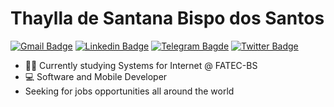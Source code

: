 # Thaylla de Santana Bispo dos Santos
[![Gmail Badge](https://img.shields.io/badge/-thaylla.santana.ti@gmail.com-ff1c51?style=flat-square&logo=Gmail&logoColor=white&link=mailto:thaylla.santana.ti@gmail.com)](mailto:thaylla.santana.ti@gmail.com) [![Linkedin Badge](https://img.shields.io/badge/-Thaylla%20Santana%20Bispo%20dos%20Santos-3352ff?style=flat-square&logo=Linkedin&logoColor=white&link=https://www.linkedin.com/in/thaylla-de-santana-bispo-dos-santos-894b42236/)](https://www.linkedin.com/in/thaylla-de-santana-bispo-dos-santos-894b42236/) [![Telegram Bagde](https://img.shields.io/badge/-@thaylladesantanabispodossantos-2CA5E0?style=flat-square&logo=Telegram&logoColor=white&link=https://t.me/thaylladesantanabispodossantos)](https://t.me/thaylladesantanabispodossantos) [![Twitter Badge](https://img.shields.io/badge/-@ThayllaSantTI-1DA1F2?style=flat-square&logo=Twitter&logoColor=white&link=https://twitter.com/ThayllaSantTI)](https://twitter.com/ThayllaSantTI)

- 👨‍💻 Currently studying Systems for Internet @ FATEC-BS 
- 💻 Software and Mobile Developer
- Seeking for jobs opportunities all around the world
